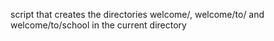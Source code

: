script that creates the directories welcome/, welcome/to/ and welcome/to/school in the current directory 
